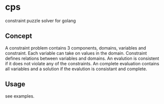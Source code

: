 # cps
constraint puzzle solver for golang

## Concept
A constraint problem contains 3 components, domains, variables and constraint.
Each variable can take on values in the domain. Constraint defines relations
between variables and domains. An evalution is consistent if it does not violate
any of the constraints. An complete evaluation contains all variables and a
solution if the evalution is consistant and complete.

## Usage
see examples.




